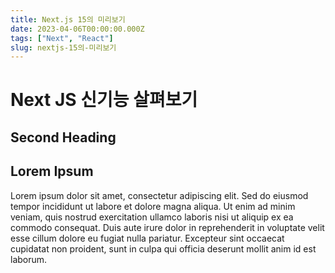 ```yaml
---
title: Next.js 15의 미리보기
date: 2023-04-06T00:00:00.000Z
tags: ["Next", "React"]
slug: nextjs-15의-미리보기
---
```


# Next JS 신기능 살펴보기

## Second Heading

## Lorem Ipsum

Lorem ipsum dolor sit amet, consectetur adipiscing elit. Sed do eiusmod tempor incididunt ut labore et dolore magna aliqua. Ut enim ad minim veniam, quis nostrud exercitation ullamco laboris nisi ut aliquip ex ea commodo consequat. Duis aute irure dolor in reprehenderit in voluptate velit esse cillum dolore eu fugiat nulla pariatur. Excepteur sint occaecat cupidatat non proident, sunt in culpa qui officia deserunt mollit anim id est laborum.
